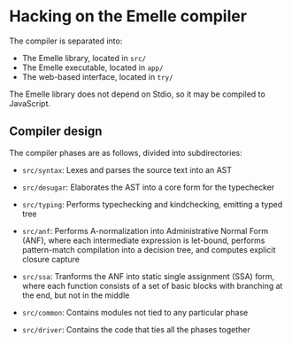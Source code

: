 # Hacking on the Emelle compiler

The compiler is separated into:
- The Emelle library, located in `src/`
- The Emelle executable, located in `app/`
- The web-based interface, located in `try/`

The Emelle library does not depend on Stdio, so it may be compiled to
JavaScript.

## Compiler design

The compiler phases are as follows, divided into subdirectories:

- `src/syntax`: Lexes and parses the source text into an AST
- `src/desugar`: Elaborates the AST into a core form for the typechecker
- `src/typing`: Performs typechecking and kindchecking, emitting a typed tree
- `src/anf`: Performs A-normalization into Administrative Normal Form (ANF),
  where each intermediate expression is let-bound, performs pattern-match
  compilation into a decision tree, and computes explicit closure capture
- `src/ssa`: Tranforms the ANF into static single assignment (SSA) form, where
  each function consists of a set of basic blocks with branching at the end,
  but not in the middle

- `src/common`: Contains modules not tied to any particular phase
- `src/driver`: Contains the code that ties all the phases together
